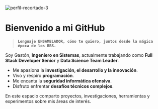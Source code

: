![perfil-recortado-3](https://github.com/user-attachments/assets/42ca9cee-adba-4bf3-ac13-5757827d0ed0)

# Bienvenido a mi GitHub  

> **`Lenguaje ENSAMBLADOR, cómo te quiero, juntos desde la mágica época de los BBS.`**  

Soy Gastón, **Ingeniero en Sistemas**, actualmente trabajando como **Full Stack Developer Senior** y **Data Science Team Leader**.

- Me apasiona la **investigación, el desarrollo y la innovación**.
- Vivo y respiro **programación**.
- Me encanta la **seguridad informática ofensiva**.  
- Disfruto enfrentar **desafíos técnicos complejos**.  

En este espacio comparto proyectos, investigaciones, herramientas y experimentos sobre mis áreas de interés.

